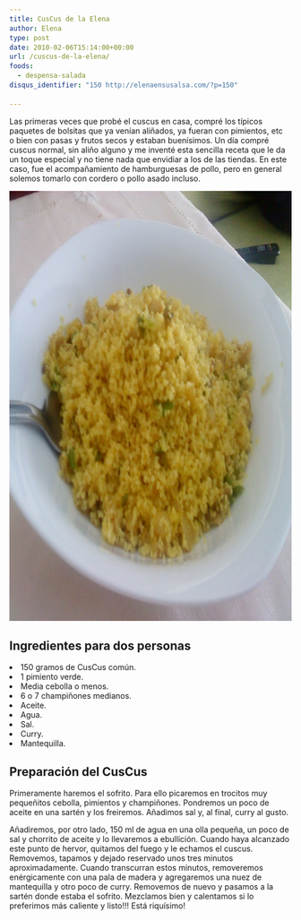 ```yaml
---
title: CusCus de la Elena
author: Elena
type: post
date: 2010-02-06T15:14:00+00:00
url: /cuscus-de-la-elena/
foods:
  - despensa-salada
disqus_identifier: "150 http://elenaensusalsa.com/?p=150"

---
```

Las primeras veces que probé el cuscus en casa, compré los típicos paquetes de bolsitas que ya venían aliñados, ya fueran con pimientos, etc o bien con pasas y frutos secos y estaban buenísimos. Un día compré cuscus normal, sin aliño alguno y me inventé esta sencilla receta que le da un toque especial y no tiene nada que envidiar a los de las tiendas. En este caso, fue el acompañamiento de hamburguesas de pollo, pero en general solemos tomarlo con cordero o pollo asado incluso.

[<img class="alignnone size-full wp-image-824" src="/2018/03/DSC001281.jpg" alt="" width="1024" height="768" />][1]

<h2 style="text-align: justify;">
  Ingredientes para dos personas
</h2>

<li style="text-align: justify;">
  150 gramos de CusCus común.
</li>
<li style="text-align: justify;">
  1 pimiento verde.
</li>
<li style="text-align: justify;">
  Media cebolla o menos.
</li>
<li style="text-align: justify;">
  6 o 7 champiñones medianos.
</li>
<li style="text-align: justify;">
  Aceite.
</li>
<li style="text-align: justify;">
  Agua.
</li>
<li style="text-align: justify;">
  Sal.
</li>
<li style="text-align: justify;">
  Curry.
</li>
<li style="text-align: justify;">
  Mantequilla.
</li>

## Preparación del CusCus

Primeramente haremos el sofrito. Para ello picaremos en trocitos muy pequeñitos cebolla, pimientos y champiñones. Pondremos un poco de aceite en una sartén y los freiremos. Añadimos sal y, al final, curry al gusto.

Añadiremos, por otro lado, 150 ml de agua en una olla pequeña, un poco de sal y chorrito de aceite y lo llevaremos a ebullición. Cuando haya alcanzado este punto de hervor, quitamos del fuego y le echamos el cuscus. Removemos, tapamos y dejado reservado unos tres minutos aproximadamente. Cuando transcurran estos minutos, removeremos enérgicamente con una pala de madera y agregaremos una nuez de mantequilla y otro poco de curry. Removemos de nuevo y pasamos a la sartén donde estaba el sofrito. Mezclamos bien y calentamos si lo preferimos más caliente y listo!!! Está riquísimo!

 [1]: /2018/03/DSC001281.jpg
